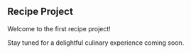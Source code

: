 ## Recipe Project
Welcome to the first recipe project!

Stay tuned for a delightful culinary experience coming soon.